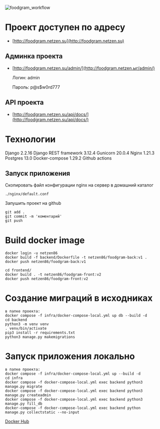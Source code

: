 ![foodgram_workflow](https://github.com/netzen86/foodgram-project-react/actions/workflows/foodgram_workflow.yml/badge.svg)
# Проект доступен по адресу
* [http://foodgram.netzen.su](http://foodgram.netzen.su)

## Админка проекта
* [http://foodgram.netzen.su/admin/](http://foodgram.netzen.ыг/admin/)

  Логин: admin

  Пароль: p@s$w0rd777

## API проекта
* [http://foodgram.netzen.su/api/docs/](http://foodgram.netzen.su/api/docs/)

# Технологии

Django 2.2.16
Django REST framework 3.12.4
Gunicorn 20.0.4
Nginx 1.21.3
Postgres 13.0
Docker-compose 1.29.2
Github actions

## Запуск приложения

Скопировать файл конфигурации nginx на сервер в домашний каталог
``` 
./nginx/default.conf
```
Запушить проект на github 
```
git add .
git commit -m 'коментарий'
git push
```

# Build docker image

```
docker login -u netzen86
docker build -f backend/Dockerfile -t netzen86/foodgram-back:v1 .
docker push netzen86/foodgram-back:v1 

cd frontend/
docker build . -t netzen86/foodgram-front:v2
docker push netzen86/foodgram-front:v2
```
# Создание миграций в исходниках
```
в папке проекта:
docker compose -f infra/docker-compose-local.yml up db --build -d
cd backend
python3 -m venv venv
. venv/bin/activate
pip3 install -r requirements.txt
python3 manage.py makemigrations
```
# Запуск приложения локально

```
в папке проекта:
docker compose -f infra/docker-compose-local.yml up --build -d
cd infra
docker compose -f docker-compose-local.yml exec backend python3 manage.py migrate
docker compose -f docker-compose-local.yml exec backend python3 manage.py createadmin
docker compose -f docker-compose-local.yml exec backend python3 manage.py fill_db
docker-compose -f docker-compose-local.yml exec backend python manage.py collectstatic --no-input
```
[Docker Hub](https://hub.docker.com/repository/docker/netzen86/foodgram-back)